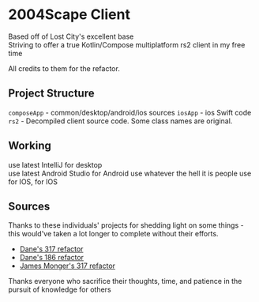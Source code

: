 # 2004Scape Client

Based off of Lost City's excellent base  
Striving to offer a true Kotlin/Compose multiplatform rs2 client in my free time

All credits to them for the refactor.

## Project Structure

`composeApp` - common/desktop/android/ios sources
`iosApp` - ios Swift code
`rs2` - Decompiled client source code. Some class names are original.

## Working

use latest IntelliJ for desktop  
use latest Android Studio for Android
use whatever the hell it is people use for IOS, for IOS

## Sources

Thanks to these individuals' projects for shedding light on some things - this would've taken a lot longer to complete without their efforts.

* [Dane's 317 refactor](https://github.com/thedaneeffect/RuneScape-317)
* [Dane's 186 refactor](https://github.com/thedaneeffect/RuneScape-Beta-Public)
* [James Monger's 317 refactor](https://github.com/Jameskmonger/317refactor)

Thanks everyone who sacrifice their thoughts, time, and patience in the pursuit of knowledge for others